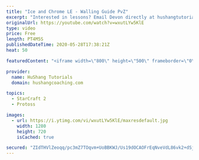 ```yaml
---
title: "Ice and Chrome LE - Walling Guide PvZ"
excerpt: "Interested in lessons? Email Devon directly at hushangtutorials@outlook.com ------------------------------------------------------------------------------------------------------- Want to support HuShang Tutorials directly? Patreon is a website where you can contribute a monthly donation that will help"
originalUrl: https://youtube.com/watch?v=wxutLYw5KlE
type: video
price: Free
length: PT4M5S
publishedDateTime: 2020-05-28T17:38:21Z
heat: 50

featuredContent: "<iframe width=\"800\" height=\"500\" frameborder=\"0\" src=\"https://www.youtube.com/embed/wxutLYw5KlE\" allow=\"accelerometer; autoplay; encrypted-media; gyroscope; picture-in-picture\" allowfullscreen></iframe>"

provider:
  name: HuShang Tutorials
  domain: hushangcoaching.com

topics:
  - StarCraft 2
  - Protoss

images:
  - url: https://i.ytimg.com/vi/wxutLYw5KlE/maxresdefault.jpg
    width: 1280
    height: 720
    isCached: true

secured: "ZIdTHVlZeoqq/pc3mZ7TOqvm+UoBBKWJ/Us19dOCAOFrEqNveVdL86vk2+dSjQ/6phTz1lw9n6p/X5ZiRBSQumUIh7D0Dj3IkmdWsg/ENG55RLnGdwt/uekicXaPm0bazbqzHgdY29brndsf2aNimdBvbO8RkO9DuwiJXP4wQfHULD/CPnRkEEYz05H6g7pKt3Tomez43GW7jMBztqdj//j2RIENh2Po0jnytG4sov0acJpSiKXVLqm3DzP4Id6B7ClQZLEEcieLDZAYDmfzxNbz6qZlMhTsvcTJxegV22hTWBSXLV2pd+CjyaElRlTsXY2lhPWAhf/ih1NMbYFurVkJr28SkOsyA8hScxxG8fpbSuIJa3jYbpfNOC7XI9eokmjH59EouUVqyCk6WXHe+hZmZZQSGekcFHSQjJfzKg0=;GYv8H9Orv6os20s770UkyA=="
---
```


